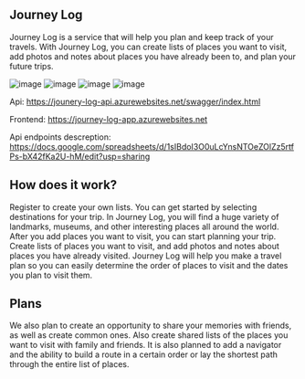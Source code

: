 ## Journey Log
Journey Log is a service that will help you plan and keep track of your travels. With Journey Log, you can create lists of places you want to visit, add photos and notes about places you have already been to, and plan your future trips.

![image](https://user-images.githubusercontent.com/110992399/230770784-5037f67f-8f76-4e93-843c-d9d8f593adc5.png)
![image](https://user-images.githubusercontent.com/110992399/230770819-60c22458-38f5-4cb3-b34a-dc44381ae599.png)
![image](https://user-images.githubusercontent.com/110992399/230770831-2fd410df-98b8-4e8d-98cc-4280a0642ad0.png)
![image](https://user-images.githubusercontent.com/110992399/230770970-4210c408-57c3-4b57-a128-3eaa3c90c215.png)

Api: https://jounery-log-api.azurewebsites.net/swagger/index.html

Frontend: https://journey-log-app.azurewebsites.net

Api endpoints descreption: https://docs.google.com/spreadsheets/d/1sIBdoI3O0uLcYnsNTOeZOlZz5rtfPs-bX42fKa2U-hM/edit?usp=sharing

## How does it work?
Register to create your own lists. You can get started by selecting destinations for your trip. In Journey Log, you will find a huge variety of landmarks, museums, and other interesting places all around the world. After you add places you want to visit, you can start planning your trip.
Create lists of places you want to visit, and add photos and notes about places you have already visited. Journey Log will help you make a travel plan so you can easily determine the order of places to visit and the dates you plan to visit them. 

## Plans
We also plan to create an opportunity to share your memories with friends, as well as create common ones. Also create shared lists of the places you want to visit with family and friends. It is also planned to add a navigator and the ability to build a route in a certain order or lay the shortest path through the entire list of places.



